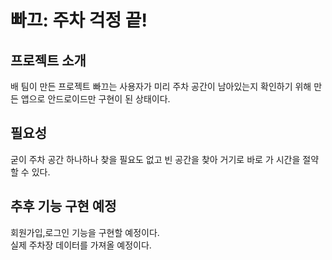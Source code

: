 # 빠끄: 주차 걱정 끝!
## 프로젝트 소개
배 팀이 만든 프로젝트 빠끄는 사용자가 미리 주차 공간이 남아있는지 확인하기 위해 만든 앱으로 안드로이드만 구현이 된 상태이다.              
## 필요성
굳이 주차 공간 하나하나 찾을 필요도 없고 빈 공간을 찾아 거기로 바로 가 시간을 절약 할 수 있다.                
## 추후 기능 구현 예정
회원가입,로그인 기능을 구현할 예정이다.                  
실제 주차장 데이터를 가져올 예정이다.              
